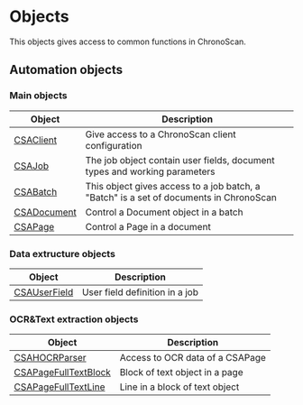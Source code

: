 # Objects

This objects gives access to common functions in ChronoScan.

## Automation objects

### Main objects

|Object|Description|
|---|---|
|[CSAClient](./objects/CSAClient)|Give access to a ChronoScan client configuration|
|[CSAJob](./objects/CSAJob)|The job object contain user fields, document types and working parameters|
|[CSABatch](./objects/CSABatch/index)|This object gives access to a job batch, a "Batch" is a set of documents in ChronoScan|
|[CSADocument](./objects/CSADocument/index)|Control a Document object in a batch|
|[CSAPage](./objects/CSADocument/index)|Control a Page in a document|

### Data extructure objects

|Object|Description|
|---|---|
|[CSAUserField](./objects/CSAUserField/index)|User field definition in a job|

### OCR&Text extraction objects

|Object|Description|
|---|---|
|[CSAHOCRParser](./objects/CSAHOCRParser/index)|Access to OCR data of a CSAPage|
|[CSAPageFullTextBlock](./objects/CSAPageFullTextBlock/index)|Block of text object in a page|
|[CSAPageFullTextLine](./objects/CSAPageFullTextLine/index)|Line in a block of text object|



